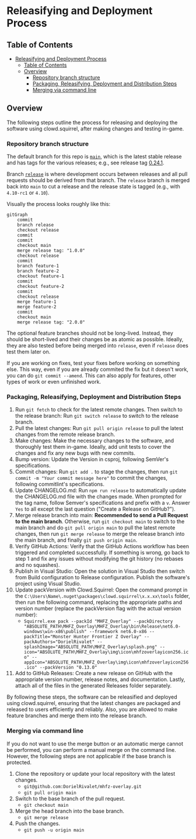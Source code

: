 # Releasifying and Deployment Process

## Table of Contents

- [Releasifying and Deployment Process](#releasifying-and-deployment-process)
  - [Table of Contents](#table-of-contents)
  - [Overview](#overview)
    - [Repository branch structure](#repository-branch-structure)
    - [Packaging, Releasifying, Deployment and Distribution Steps](#packaging-releasifying-deployment-and-distribution-steps)
    - [Merging via command line](#merging-via-command-line)

## Overview

The following steps outline the process for releasing and deploying the software using clowd.squirrel, after making changes and testing in-game.

### Repository branch structure

The default branch for this repo is [`main`](https://github.com/dorielrivalet/mhfz-overlay/tree/main), which is the latest stable release and has tags for the various releases; e.g., see release tag [0.24.1](https://github.com/dorielrivalet/mhfz-overlay/tree/0.24.1).

Branch [`release`](https://github.com/dorielrivalet/mhfz-overlay/tree/release) is where development occurs between releases and all pull requests should be derived from that branch. The `release` branch is merged back into `main` to cut a release and the release state is tagged (e.g., with `4.10-rc1` or `4.10`).

Visually the process looks roughly like this:

```mermaid
gitGraph
    commit
    branch release
    checkout release
    commit
    commit
    checkout main
    merge release tag: "1.0.0"
    checkout release
    commit
    branch feature-1
    branch feature-2
    checkout feature-1
    commit
    checkout feature-2
    commit
    checkout release
    merge feature-1
    merge feature-2
    commit
    checkout main
    merge release tag: "2.0.0"
```

The optional feature branches should not be long-lived. Instead, they should be short-lived and their changes be as atomic as possible. Ideally, they are also tested before being merged into `release`, even if `release` does test them later on.

If you are working on fixes, test your fixes before working on something else. This way, even if you are already commited the fix but it doesn't work, you can do `git commit --amend`. This can also apply for features, other types of work or even unfinished work.

### Packaging, Releasifying, Deployment and Distribution Steps

1. Run `git fetch` to check for the latest remote changes. Then switch to the release branch: Run `git switch release` to switch to the release branch.
2. Pull the latest changes: Run `git pull origin release` to pull the latest changes from the remote release branch.
3. Make changes: Make the necessary changes to the software, and thoroughly test them in-game. Ideally, add unit tests to cover the changes and fix any new bugs with new commits.
4. Bump version: Update the Version in csproj, following SemVer's specifications.
5. Commit changes: Run `git add .` to stage the changes, then run `git commit -m "Your commit message here"` to commit the changes, following commitlint's specifications.
6. Update CHANGELOG.md: Run `npm run release` to automatically update the CHANGELOG.md file with the changes made. When prompted for the tag name, follow Semver's specifications and prefix with a `v`. Answer `Yes` to all except the last question ("Create a Release on GitHub?").
7. Merge release branch into main: **Recommended to send a Pull Request to the main branch**. Otherwise, run `git checkout main` to switch to the main branch and do `git pull origin main` to pull the latest remote changes, then run `git merge release` to merge the release branch into the main branch, and finally `git push origin main`.
8. Verify GitHub Actions: Verify that the GitHub Actions workflow has been triggered and completed successfully. If something is wrong, go back to step 1 and fix any issues without modifying the git history (no rebases and no squashes).
9. Publish in Visual Studio: Open the solution in Visual Studio then switch from Build configuration to Release configuration. Publish the software's project using Visual Studio.
10. Update packVersion with Clowd.Squirrel: Open the command prompt in the `C:\Users\Name\.nuget\packages\clowd.squirrel\x.x.xx\tools` folder, then run the following command, replacing the appropriate paths and version number (replace the packVersion flag with the actual version number):
    - `Squirrel.exe pack --packId "MHFZ_Overlay" --packDirectory "ABSOLUTE_PATH\MHFZ_Overlay\MHFZ_Overlay\bin\Release\net6.0-windows\win-x86\publish" --framework net6.0-x86 --packTitle="Monster Hunter Frontier Z Overlay" --packAuthors="DorielRivalet" --splashImage="ABSOLUTE_PATH\MHFZ_Overlay\splash.png" --icon="ABSOLUTE_PATH\MHFZ_Overlay\img\icon\mhfzoverlayicon256.ico" --appIcon="ABSOLUTE_PATH\MHFZ_Overlay\img\icon\mhfzoverlayicon256.ico" --packVersion "0.13.0"`
11. Add to GitHub Releases: Create a new release on GitHub with the appropriate version number, release notes, and documentation. Lastly, attach all of the files in the generated Releases folder separately.

By following these steps, the software can be releasified and deployed using clowd.squirrel, ensuring that the latest changes are packaged and released to users efficiently and reliably. Also, you are allowed to make feature branches and merge them into the release branch.

### Merging via command line

If you do not want to use the merge button or an automatic merge cannot be performed, you can perform a manual merge on the command line. However, the following steps are not applicable if the base branch is protected.

1. Clone the repository or update your local repository with the latest changes.
   - `git@github.com:DorielRivalet/mhfz-overlay.git`
   - `git pull origin main`
2. Switch to the base branch of the pull request.
   - `git checkout main`
3. Merge the head branch into the base branch.
   - `git merge release`
4. Push the changes.
   - `git push -u origin main`
